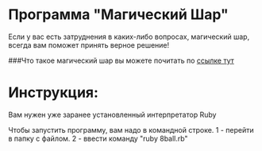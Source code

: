 # Программа "Магический Шар"
Если у вас есть затруднения в каких-либо вопросах, магический шар,
всегда вам поможет принять верное решение!

###Что такое магический шар вы можете почитать по [ссылке тут](https://ru.wikipedia.org/wiki/Magic_8_ball)

# Инструкция:
Вам нужен уже заранее установленный интерпретатор Ruby

Чтобы запустить программу, вам надо в командной строке.
1 - перейти в папку с файлом.
2 - ввести команду "ruby 8ball.rb"
